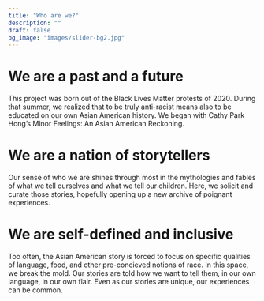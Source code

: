 ```yaml
---
title: "Who are we?"
description: ""
draft: false
bg_image: "images/slider-bg2.jpg"
---
```


# We are a past and a future

This project was born out of the Black Lives Matter protests of 2020. During that summer, we realized that to be truly anti-racist means also to be educated on our own Asian American history. We began with Cathy Park Hong’s Minor Feelings: An Asian American Reckoning.

# We are a nation of storytellers

Our sense of who we are shines through most in the mythologies and fables of what we tell ourselves and what we tell our children. Here, we solicit and curate those stories, hopefully opening up a new archive of poignant experiences.

# We are self-defined and inclusive

Too often, the Asian American story is forced to focus on specific qualities of language, food, and other pre-concieved notions of race. In this space, we break the mold. Our stories are told how we want to tell them, in our own language, in our own flair. Even as our stories are unique, our experiences can be common.